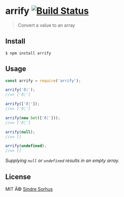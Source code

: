 # arrify [![Build Status](https://travis-ci.org/sindresorhus/arrify.svg?branch=master)](https://travis-ci.org/sindresorhus/arrify)

> Convert a value to an array


## Install

```
$ npm install arrify
```


## Usage

```js
const arrify = require('arrify');

arrify('ð¦');
//=> ['ð¦']

arrify(['ð¦']);
//=> ['ð¦']

arrify(new Set(['ð¦']));
//=> ['ð¦']

arrify(null);
//=> []

arrify(undefined);
//=> []
```

*Supplying `null` or `undefined` results in an empty array.*


## License

MIT Â© [Sindre Sorhus](https://sindresorhus.com)
